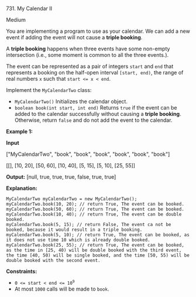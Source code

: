 731\. My Calendar II

Medium

You are implementing a program to use as your calendar. We can add a new event if adding the event will not cause a **triple booking**.

A **triple booking** happens when three events have some non-empty intersection (i.e., some moment is common to all the three events.).

The event can be represented as a pair of integers `start` and `end` that represents a booking on the half-open interval `[start, end)`, the range of real numbers `x` such that `start <= x < end`.

Implement the `MyCalendarTwo` class:

*   `MyCalendarTwo()` Initializes the calendar object.
*   `boolean book(int start, int end)` Returns `true` if the event can be added to the calendar successfully without causing a **triple booking**. Otherwise, return `false` and do not add the event to the calendar.

**Example 1:**

**Input** 

["MyCalendarTwo", "book", "book", "book", "book", "book", "book"] 

[[], [10, 20], [50, 60], [10, 40], [5, 15], [5, 10], [25, 55]]

**Output:** [null, true, true, true, false, true, true]

**Explanation:** 

    MyCalendarTwo myCalendarTwo = new MyCalendarTwo(); 
    myCalendarTwo.book(10, 20); // return True, The event can be booked. 
    myCalendarTwo.book(50, 60); // return True, The event can be booked. 
    myCalendarTwo.book(10, 40); // return True, The event can be double booked. 
    myCalendarTwo.book(5, 15); // return False, The event ca not be booked, because it would result in a triple booking. 
    myCalendarTwo.book(5, 10); // return True, The event can be booked, as it does not use time 10 which is already double booked. 
    myCalendarTwo.book(25, 55); // return True, The event can be booked, as the time in [25, 40) will be double booked with the third event, the time [40, 50) will be single booked, and the time [50, 55) will be double booked with the second event.

**Constraints:**

*   <code>0 <= start < end <= 10<sup>9</sup></code>
*   At most `1000` calls will be made to `book`.